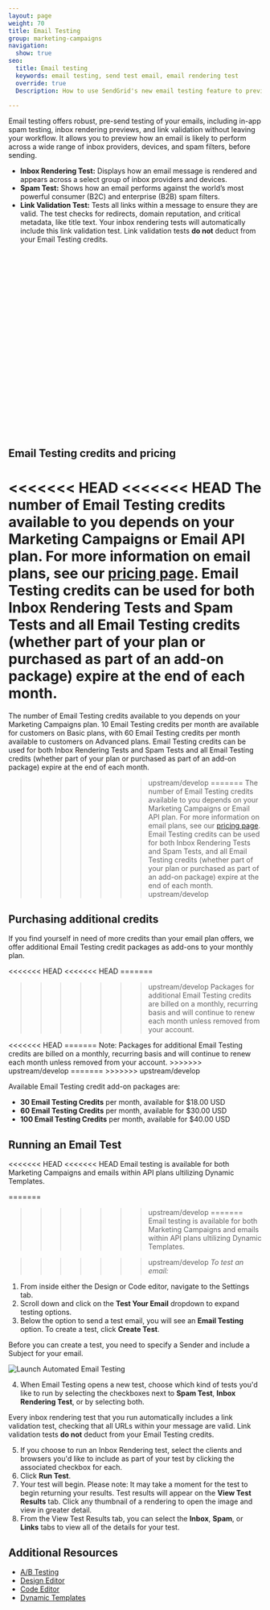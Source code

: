 ```yaml
---
layout: page
weight: 70
title: Email Testing
group: marketing-campaigns
navigation:
  show: true
seo:
  title: Email testing
  keywords: email testing, send test email, email rendering test
  override: true
  Description: How to use SendGrid's new email testing feature to preview how your email renders, performs against spam filters, and validate the links within your email.
  
---
```


Email testing offers robust, pre-send testing of your emails, including in-app spam testing, inbox rendering previews, and link validation without leaving your workflow. It allows you to preview how an email is likely to perform across a wide range of inbox providers, devices, and spam filters, before sending.

- **Inbox Rendering Test:** Displays how an email message is rendered and appears across a select group of inbox providers and devices.
- **Spam Test:** Shows how an email performs against the world’s most powerful consumer (B2C) and enterprise (B2B) spam filters.
- **Link Validation Test:** Tests all links within a message to ensure they are valid. The test checks for redirects, domain reputation, and critical metadata, like title text. Your inbox rendering tests will automatically include this link validation test. Link validation tests **do not** deduct from your Email Testing credits.

<iframe src="https://player.vimeo.com/video/359828434" width="640" height="360" frameborder="0" allow="autoplay; fullscreen" allowfullscreen></iframe>

## Email Testing credits and pricing

<<<<<<< HEAD
<<<<<<< HEAD
The number of Email Testing credits available to you depends on your Marketing Campaigns or Email API plan. For more information on email plans, see our [pricing page](https://sendgrid.com/pricing/). Email Testing credits can be used for both Inbox Rendering Tests and Spam Tests and all Email Testing credits (whether part of your plan or purchased as part of an add-on package) expire at the end of each month.
=======
The number of Email Testing credits available to you depends on your Marketing Campaigns plan. 10 Email Testing credits per month are available for customers on Basic plans, with 60 Email Testing credits per month available to customers on Advanced plans. Email Testing credits can be used for both Inbox Rendering Tests and Spam Tests and all Email Testing credits (whether part of your plan or purchased as part of an add-on package) expire at the end of each month. 
>>>>>>> upstream/develop
=======
The number of Email Testing credits available to you depends on your Marketing Campaigns or Email API plan. For more information on email plans, see our [pricing page](https://sendgrid.com/pricing/). Email Testing credits can be used for both Inbox Rendering Tests and Spam Tests, and all Email Testing credits (whether part of your plan or purchased as part of an add-on package) expire at the end of each month.
>>>>>>> upstream/develop

## Purchasing additional credits

If you find yourself in need of more credits than your email plan offers, we offer additional Email Testing credit packages as add-ons to your monthly plan.

<callout>
<<<<<<< HEAD
<<<<<<< HEAD
=======

>>>>>>> upstream/develop
Packages for additional Email Testing credits are billed on a monthly, recurring basis and will continue to renew each month unless removed from your account.

</callout>
<<<<<<< HEAD
=======
  Note: Packages for additional Email Testing credits are billed on a monthly, recurring basis and will continue to renew each month unless removed from your account.
  </callout>
>>>>>>> upstream/develop
=======
>>>>>>> upstream/develop
  
  Available Email Testing credit add-on packages are:
  
  <ul>
  <li><strong>30 Email Testing Credits</strong> per month, available for $18.00 USD</li>
  <li><strong>60 Email Testing Credits</strong> per month, available for $30.00 USD</li>
  <li><strong>100 Email Testing Credits</strong> per month, available for $40.00 USD</li>
  </ul>

## Running an Email Test

<<<<<<< HEAD
<<<<<<< HEAD
Email testing is available for both Marketing Campaigns and emails within API plans ultilizing Dynamic Templates. 

=======
>>>>>>> upstream/develop
=======
Email testing is available for both Marketing Campaigns and emails within API plans ultilizing Dynamic Templates. 

>>>>>>> upstream/develop
*To test an email:*

1. From inside either the Design or Code editor, navigate to the Settings tab.
1. Scroll down and click on the **Test Your Email** dropdown to expand testing options.
1. Below the option to send a test email, you will see an **Email Testing** option. To create a test, click **Create Test**.

<call-out>

Before you can create a test, you need to specify a Sender and include a Subject for your email.

</call-out>

![]({{root_url}}/img/auto-email-testing-launch.png "Launch Automated Email Testing")

4. When Email Testing opens a new test, choose which kind of tests you'd like to run by selecting the checkboxes next to **Spam Test**, **Inbox Rendering Test**, or by selecting both.

<call-out>

Every inbox rendering test that you run automatically includes a link validation test, checking that all URLs within your message are valid. Link validation tests **do not** deduct from your Email Testing credits.

</call-out>

5. If you choose to run an Inbox Rendering test, select the clients and browsers you'd like to include as part of your test by clicking the associated checkbox for each. 
6. Click **Run Test**. 
7. Your test will begin. Please note: It may take a moment for the test to begin returning your results. Test results will appear on the **View Test Results** tab. Click any thumbnail of a rendering to open the image and view in greater detail.  
8. From the View Test Results tab, you can select the **Inbox**, **Spam**, or **Links** tabs to view all of the details for your test.

## Additional Resources

- [A/B Testing]({{root_url}}/ui/sending-email/a-b-testing/)
- [Design Editor]({{root_url}}/ui/sending-email/editor/#-The-Design-Editor)
- [Code Editor]({{root_url}}/ui/sending-email/editor/#the-code-editor)
- [Dynamic Templates]({{root_url}}/ui/sending-email/how-to-send-an-email-with-dynamic-transactional-templates/)
